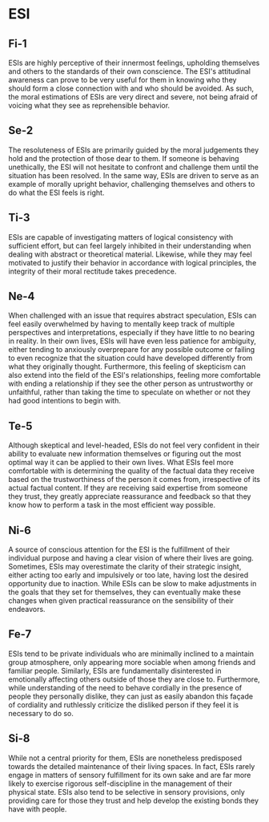 # ESI

## Fi-1

ESIs are highly perceptive of their innermost feelings, upholding themselves and others to the standards of their own conscience. The ESI's attitudinal awareness can prove to be very useful for them in knowing who they should form a close connection with and who should be avoided. As such, the moral estimations of ESIs are very direct and severe, not being afraid of voicing what they see as reprehensible behavior.

## Se-2

The resoluteness of ESIs are primarily guided by the moral judgements they hold and the protection of those dear to them. If someone is behaving unethically, the ESI will not hesitate to confront and challenge them until the situation has been resolved. In the same way, ESIs are driven to serve as an example of morally upright behavior, challenging themselves and others to do what the ESI feels is right.

## Ti-3

ESIs are capable of investigating matters of logical consistency with sufficient effort, but can feel largely inhibited in their understanding when dealing with abstract or theoretical material. Likewise, while they may feel motivated to justify their behavior in accordance with logical principles, the integrity of their moral rectitude takes precedence.

## Ne-4

When challenged with an issue that requires abstract speculation, ESIs can feel easily overwhelmed by having to mentally keep track of multiple perspectives and interpretations, especially if they have little to no bearing in reality. In their own lives, ESIs will have even less patience for ambiguity, either tending to anxiously overprepare for any possible outcome or failing to even recognize that the situation could have developed differently from what they originally thought. Furthermore, this feeling of skepticism can also extend into the field of the ESI's relationships, feeling more comfortable with ending a relationship if they see the other person as untrustworthy or unfaithful, rather than taking the time to speculate on whether or not they had good intentions to begin with.

## Te-5

Although skeptical and level-headed, ESIs do not feel very confident in their ability to evaluate new information themselves or figuring out the most optimal way it can be applied to their own lives. What ESIs feel more comfortable with is determining the quality of the factual data they receive based on the trustworthiness of the person it comes from, irrespective of its actual factual content. If they are receiving said expertise from someone they trust, they greatly appreciate reassurance and feedback so that they know how to perform a task in the most efficient way possible.

## Ni-6

A source of conscious attention for the ESI is the fulfillment of their individual purpose and having a clear vision of where their lives are going. Sometimes, ESIs may overestimate the clarity of their strategic insight, either acting too early and impulsively or too late, having lost the desired opportunity due to inaction. While ESIs can be slow to make adjustments in the goals that they set for themselves, they can eventually make these changes when given practical reassurance on the sensibility of their endeavors.

## Fe-7

ESIs tend to be private individuals who are minimally inclined to a maintain group atmosphere, only appearing more sociable when among friends and familiar people. Similarly, ESIs are fundamentally disinterested in emotionally affecting others outside of those they are close to. Furthermore, while understanding of the need to behave cordially in the presence of people they personally dislike, they can just as easily abandon this façade of cordiality and ruthlessly criticize the disliked person if they feel it is necessary to do so.

## Si-8

While not a central priority for them, ESIs are nonetheless predisposed towards the detailed maintenance of their living spaces. In fact, ESIs rarely engage in matters of sensory fulfillment for its own sake and are far more likely to exercise rigorous self-discipline in the management of their physical state. ESIs also tend to be selective in sensory provisions, only providing care for those they trust and help develop the existing bonds they have with people.

